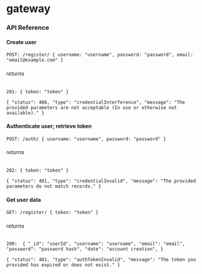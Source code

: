 # gateway

### API Reference

#### Create user
`POST: /register/ { username: "username", password: "password", email: "email@example.com" }`
###### returns
`201: { token: "token" }`

`{
     "status": 406,
     "type": "credentialInterference",
     "message": "The provided parameters are not acceptable (In use or otherwise not available)."
 }`

#### Authenticate user; retrieve token
`POST: /auth/ { username: "username", password: "password" }`
###### returns
`202: { token: "token" }`

`{
     "status": 401,
     "type": "credentialInvalid",
     "message": "The provided parameters do not match records."
 }`

#### Get user data
`GET: /register/ { token: "token" }`
###### returns
`200: 
    {
          "_id": "userId",
          "username": "username",
          "email": "email",
          "password": "password hash",
          "date": "account creation",
      }`
      
`{
     "status": 401,
     "type": "authTokenInvalid",
     "message": "The token you provided has expired or does not exist."
 }`


